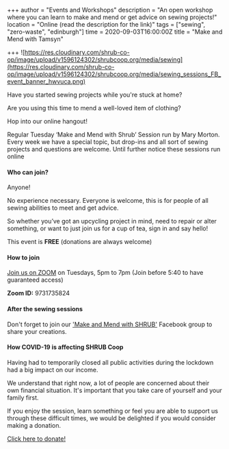 +++
author = "Events and Workshops"
description = "An open workshop where you can learn to make and mend or get advice on sewing projects!"
location = "Online (read the description for the link)"
tags = ["sewing", "zero-waste", "edinburgh"]
time = 2020-09-03T16:00:00Z
title = "Make and Mend with Tamsyn"

+++
![https://res.cloudinary.com/shrub-co-op/image/upload/v1596124302/shrubcoop.org/media/sewing](https://res.cloudinary.com/shrub-co-op/image/upload/v1596124302/shrubcoop.org/media/sewing_sessions_FB_event_banner_hwvuca.png)

Have you started sewing projects while you're stuck at home?

Are you using this time to mend a well-loved item of clothing?

Hop into our online hangout!

Regular Tuesday ‘Make and Mend with Shrub’ Session run by Mary Morton. Every week we have a special topic, but drop-ins and all sort of sewing projects and questions are welcome. Until further notice these sessions run online

#### Who can join?

Anyone!

No experience necessary. Everyone is welcome, this is for people of all sewing abilities to meet and get advice.

So whether you’ve got an upcycling project in mind, need to repair or alter something, or want to just join us for a cup of tea, sign in and say hello!

This event is **FREE** (donations are always welcome)

#### How to join

[Join us on ZOOM](https://zoom.us/j/9731735824) on Tuesdays, 5pm to 7pm (Join before 5:40 to have guaranteed access)

**Zoom ID:** 9731735824

#### After the sewing sessions

Don't forget to join our ['Make and Mend with SHRUB'](https://www.facebook.com/groups/236741857323915) Facebook group to share your creations.

#### How COVID-19 is affecting SHRUB Coop

Having had to temporarily closed all public activities during the lockdown had a big impact on our income.

We understand that right now, a lot of people are concerned about their own financial situation. It's important that you take care of yourself and your family first.

If you enjoy the session, learn something or feel you are able to support us through these difficult times, we would be delighted if you would consider making a donation.

[Click here to donate!](https://www.paypal.com/cgi-bin/webscr?cmd=_s-xclick&hosted_button_id=SC4STHHVLD56U&source=url)